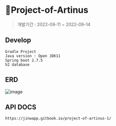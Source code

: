 # 🥇Project-of-Artinus
> 개발기간 : 2022-09-11 ~ 2022-09-14
## Develop
```
Gradle Project
Java version : Open JDK11
Spring boot 2.7.5
h2 database
```

## ERD
![image](https://user-images.githubusercontent.com/104186487/201574347-76b673ca-e7d0-4db2-bc7b-65cc924f19f2.png)


## API DOCS

```
https://jinwapp.gitbook.io/project-of-artinus-1/
```
